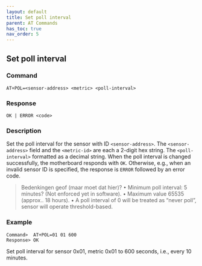 ```yaml
---
layout: default
title: Set poll interval
parent: AT Commands
has_toc: true
nav_order: 5
---
```


## Set poll interval

### Command
```
AT+POL=<sensor-address> <metric> <poll-interval>
```

### Response
```
OK | ERROR <code>
```

### Description
Set the poll interval for the sensor with ID `<sensor-address>`. The `<sensor-address>` field and the `<metric-id>` are each a 2-digit hex string. The `<poll-interval>` formatted as a decimal string. When the poll interval is changed successfully, the motherboard responds with `OK`. Otherwise, e.g., when an invalid sensor ID is specified, the response is `ERROR` followed by an error code.

> Bedenkingen geof (maar moet dat hier)?
>•	Minimum poll interval: 5 minutes? (Not enforced yet in software).
>•	Maximum value 65535 (approx.. 18 hours).
>•	A poll interval of 0 will be treated as “never poll”, sensor will operate threshold-based.

### Example
```
Command>  AT+POL=01 01 600
Response> OK
```
Set poll interval for sensor 0x01, metric 0x01 to 600 seconds, i.e., every 10 minutes.

